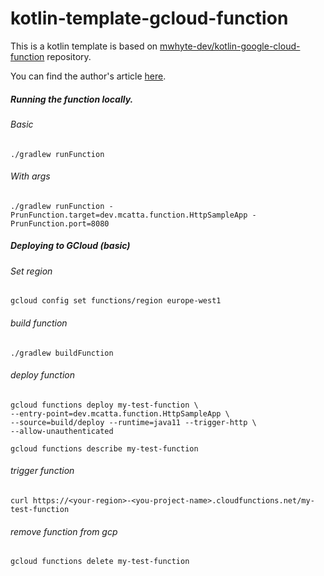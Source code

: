 # kotlin-template-gcloud-function

This is a kotlin template is based on [mwhyte-dev/kotlin-google-cloud-function](https://github.com/mwhyte-dev/kotlin-google-cloud-function) repository.

You can find the author's article [here](https://mwhyte.dev/creating-google-cloud-functions-with-kotlin-c9fd552d6b20).

##### Running the function locally. 
###### Basic
```
./gradlew runFunction 
```

###### With args
```
./gradlew runFunction -PrunFunction.target=dev.mcatta.function.HttpSampleApp -PrunFunction.port=8080
```


##### Deploying to GCloud (basic)
###### Set region
```
gcloud config set functions/region europe-west1
```

###### build function
```
./gradlew buildFunction
```

###### deploy function
```
gcloud functions deploy my-test-function \
--entry-point=dev.mcatta.function.HttpSampleApp \
--source=build/deploy --runtime=java11 --trigger-http \
--allow-unauthenticated
```

```
gcloud functions describe my-test-function
```

###### trigger function
```
curl https://<your-region>-<you-project-name>.cloudfunctions.net/my-test-function
```

###### remove function from gcp 
```
gcloud functions delete my-test-function
```
